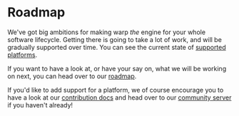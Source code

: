 # Roadmap

We've got big ambitions for making warp *the* engine for your whole software lifecycle. Getting there is going to take a lot of work, and will be gradually supported over time. You can see the current state of [supported platforms](supported_platforms.md). 

If you want to have a look at, or have your say on, what we will be working on next, you can head over to our [roadmap](https://warp.productlane.io/roadmap). 

If you'd like to add support for a platform, we of course encourage you to have a look at our [contribution docs](references/contributing/) and head over to our [community server](https://warp.build/discord) if you haven't already!